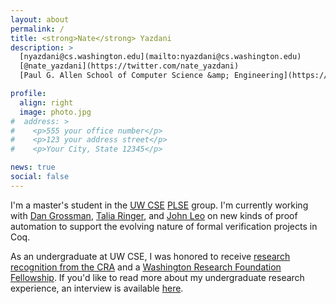 ```yaml
---
layout: about
permalink: /
title: <strong>Nate</strong> Yazdani
description: >
  [nyazdani@cs.washington.edu](mailto:nyazdani@cs.washington.edu)
  [@nate_yazdani](https://twitter.com/nate_yazdani)
  [Paul G. Allen School of Computer Science &amp; Engineering](https://www.cs.washington.edu/), Seattle, USA

profile:
  align: right
  image: photo.jpg
#  address: >
#    <p>555 your office number</p>
#    <p>123 your address street</p>
#    <p>Your City, State 12345</p>

news: true
social: false
---
```


I'm a master's student in the [UW CSE](https://www.cs.washington.edu) [PLSE](http://uwplse.org) group. I'm currently working with [Dan Grossman](https://homes.cs.washington.edu/~djg/), [Talia Ringer](http://tlringer.github.io/), and [John Leo](http://halfaya.org/leo/) on new kinds of proof automation to support the evolving nature of formal verification projects in Coq.  

As an undergraduate at UW CSE, I was honored to receive [research recognition from the CRA](https://news.cs.washington.edu/2016/12/13/uw-cse-undergraduates-recognized-as-outstanding-researchers-by-the-computing-research-association/) and a [Washington Research Foundation Fellowship](https://www.washington.edu/undergradresearch/students/funding/wrff/fellows/2016-17-wrf-fellows/). If you'd like to read more about my undergraduate research experience, an interview is available [here](https://news.cs.washington.edu/2017/02/10/uw-cse-undergrad-nate-yazdanis-love-of-research-plse-es-through-his-veins/).
